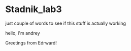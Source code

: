 # Stadnik_lab3
just couple of words to see if this stuff is actually working

hello, i'm andrey

Greetings from Edrward!

